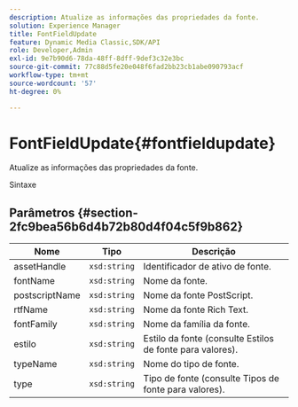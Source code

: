 ```yaml
---
description: Atualize as informações das propriedades da fonte.
solution: Experience Manager
title: FontFieldUpdate
feature: Dynamic Media Classic,SDK/API
role: Developer,Admin
exl-id: 9e7b90d6-78da-48ff-8dff-9def3c32e3bc
source-git-commit: 77c88d5fe20e048f6fad2bb23cb1abe090793acf
workflow-type: tm+mt
source-wordcount: '57'
ht-degree: 0%

---
```


# FontFieldUpdate{#fontfieldupdate}

Atualize as informações das propriedades da fonte.

Sintaxe

## Parâmetros {#section-2fc9bea56b6d4b72b80d4f04c5f9b862}

| Nome | Tipo | Descrição |
|---|---|---|
| assetHandle | `xsd:string` | Identificador de ativo de fonte. |
| fontName | `xsd:string` | Nome da fonte. |
| postscriptName | `xsd:string` | Nome da fonte PostScript. |
| rtfName | `xsd:string` | Nome da fonte Rich Text. |
| fontFamily | `xsd:string` | Nome da família da fonte. |
| estilo | `xsd:string` | Estilo da fonte (consulte Estilos de fonte para valores). |
| typeName | `xsd:string` | Nome do tipo de fonte. |
| type | `xsd:string` | Tipo de fonte (consulte Tipos de fonte para valores). |
